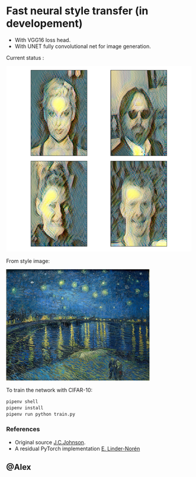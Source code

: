 # Fast neural style transfer (in developement)

* With VGG16 loss head.
* With UNET fully convolutional net for image generation.

Current status :

<img src="./reco.png" height="500rm">

From style image:

<img src="./style_images/starry_night.jpg" height="300rm">

To train the network with CIFAR-10:

```bash
pipenv shell
pipenv install
pipenv run python train.py
```

### References

* Original source [J.C.Johnson](https://github.com/jcjohnson/fast-neural-style#models-from-the-paper).
* A residual PyTorch implementation [E. Linder-Norén](https://github.com/eriklindernoren/Fast-Neural-Style-Transfer)

## @Alex